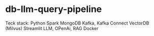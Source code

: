 # db-llm-query-pipeline

Teck stack:
Python
Spark
MongoDB
Kafka, Kafka Connect
VectorDB (Milvus)
Streamlit
LLM, OPenAi, RAG
Docker